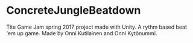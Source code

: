 # ConcreteJungleBeatdown
Tite Game Jam spring 2017 project made with Unity. A rythm based beat 'em up game.
Made by Onni Kutilainen and Onni Kytönummi.
